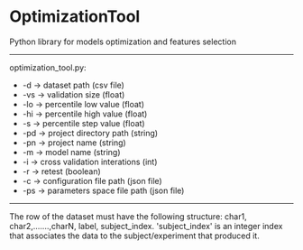 # OptimizationTool
Python library for models optimization and features selection
***
optimization_tool.py:
* -d -> dataset path (csv file)
* -vs -> validation size (float)
* -lo -> percentile low value (float) 
* -hi -> percentile high value (float) 
* -s -> percentile step value (float) 
* -pd -> project directory path (string) 
* -pn -> project name (string) 
* -m -> model name (string)
* -i -> cross validation interations (int) 
* -r -> retest (boolean) 
* -c -> configuration file path (json file) 
* -ps -> parameters space file path (json file)
***
The row of the dataset must have the following structure: char1, char2,.......,charN, label, subject_index.
'subject_index' is an integer index that associates the data to the subject/experiment that produced it.
